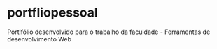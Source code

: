 # portfliopessoal
Portifólio desenvolvido para o trabalho da faculdade - Ferramentas de desenvolvimento Web
